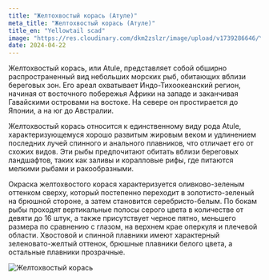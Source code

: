 ```yaml
---
title: "Желтохвостый корась (Атуле)"
meta_title: "Желтохвостый корась (Атуле)"
title_en: "Yellowtail scad"
image: "https://res.cloudinary.com/dkm2zslzr/image/upload/v1739286646/Yellowtail_scad_v4i420.png"
date: 2024-04-22
---
```


Желтохвостый корась, или Atule, представляет собой обширно распространенный вид небольших морских рыб, обитающих вблизи береговых зон. Его ареал охватывает Индо-Тихоокеанский регион, начиная от восточного побережья Африки на западе и заканчивая Гавайскими островами на востоке. На севере он простирается до Японии, а на юг до Австралии.

Желтохвостый корась относится к единственному виду рода Atule, характеризующемуся хорошо развитым жировым веком и удлинением последних лучей спинного и анального плавников, что отличает его от схожих видов. Эти рыбы предпочитают обитать вблизи береговых ландшафтов, таких как заливы и коралловые рифы, где питаются мелкими рыбами и ракообразными.

Окраска желтохвостого корася характеризуется оливково-зеленым оттенком сверху, который постепенно переходит в золотисто-зеленый на брюшной стороне, а затем становится серебристо-белым. По бокам рыбы проходят вертикальные полосы серого цвета в количестве от девяти до 16 штук, а также присутствует черное пятно, меньшего размера по сравнению с глазом, на верхнем крае оперкуля и плечевой области. Хвостовой и спинной плавники имеют характерный зеленовато-желтый оттенок, брюшные плавники белого цвета, а остальные плавники прозрачные.

![Желтохвостый корась](https://res.cloudinary.com/dkm2zslzr/image/upload/v1738334996/Yellowtail_Scad_rqrspi.png "Желтохвостый корась")
